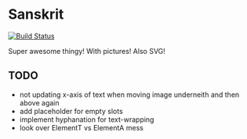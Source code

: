 # Sanskrit

[![Build Status](https://travis-ci.org/halunka/sanskrit.svg?branch=master)](https://travis-ci.org/halunka/sanskrit)

Super awesome thingy! With pictures! Also SVG!

## TODO
* not updating x-axis of text when moving image underneith and then above again
* add placeholder for empty slots
* implement hyphanation for text-wrapping
* look over ElementT vs ElementA mess
